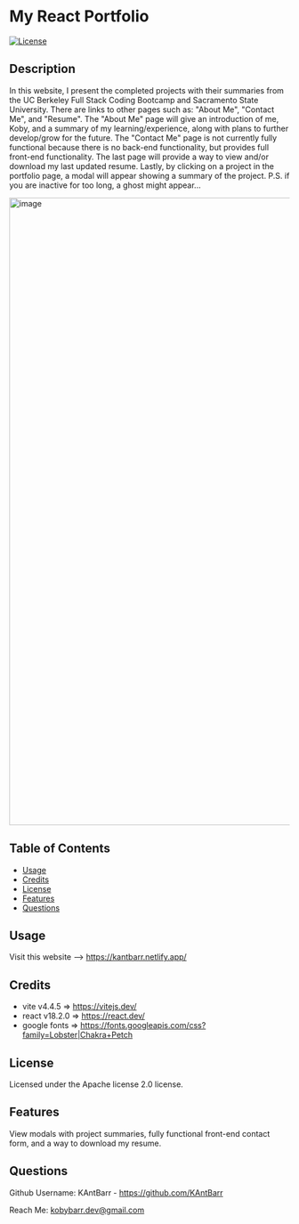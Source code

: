 # My React Portfolio
[![License](https://img.shields.io/badge/License-Apache_2.0-blue.svg)](https://opensource.org/licenses/Apache-2.0)

## Description
In this website, I present the completed projects with their summaries from the UC Berkeley Full Stack Coding Bootcamp and Sacramento State University. There are links to other pages such as: "About Me", "Contact Me", and "Resume". The "About Me" page will give an introduction of me, Koby, and a summary of my learning/experience, along with plans to further develop/grow for the future. The "Contact Me" page is not currently fully functional because there is no back-end functionality, but provides full front-end functionality. The last page will provide a way to view and/or download my last updated resume. Lastly, by clicking on a project in the portfolio page, a modal will appear showing a summary of the project. P.S. if you are inactive for too long, a ghost might appear...

<img width="1128" alt="image" src="https://github.com/KAntBarr/react-portfolio-20/assets/70618192/eee4c7d0-b900-43da-ab6b-038f944e04a2">

## Table of Contents
- [Usage](#usage)
- [Credits](#credits)
- [License](#license)
- [Features](#features)
- [Questions](#questions)

## Usage
Visit this website --> https://kantbarr.netlify.app/

## Credits
- vite v4.4.5 => https://vitejs.dev/
- react v18.2.0 => https://react.dev/
- google fonts => https://fonts.googleapis.com/css?family=Lobster|Chakra+Petch

## License
Licensed under the Apache license 2.0 license.

## Features
View modals with project summaries, fully functional front-end contact form, and a way to download my resume.

## Questions
Github Username: KAntBarr - https://github.com/KAntBarr

Reach Me: kobybarr.dev@gmail.com
